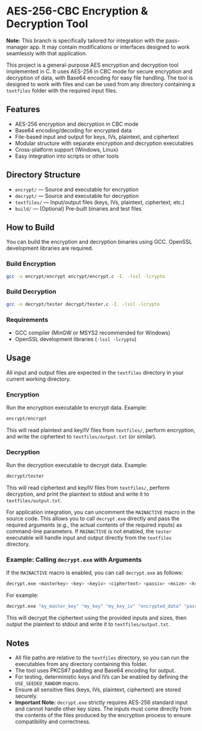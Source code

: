 
# AES-256-CBC Encryption & Decryption Tool

**Note:** This branch is specifically tailored for integration with the pass-manager app. It may contain modifications or interfaces designed to work seamlessly with that application.

This project is a general-purpose AES encryption and decryption tool implemented in C. It uses AES-256 in CBC mode for secure encryption and decryption of data, with Base64 encoding for easy file handling. The tool is designed to work with files and can be used from any directory containing a `textfiles` folder with the required input files.

## Features

- AES-256 encryption and decryption in CBC mode
- Base64 encoding/decoding for encrypted data
- File-based input and output for keys, IVs, plaintext, and ciphertext
- Modular structure with separate encryption and decryption executables
- Cross-platform support (Windows, Linux)
- Easy integration into scripts or other tools

## Directory Structure

- `encrypt/` — Source and executable for encryption
- `decrypt/` — Source and executable for decryption
- `textfiles/` — Input/output files (keys, IVs, plaintext, ciphertext, etc.)
- `build/` — (Optional) Pre-built binaries and test files

## How to Build

You can build the encryption and decryption binaries using GCC. OpenSSL development libraries are required.

### Build Encryption

```bash
gcc -o encrypt/encrypt encrypt/encrypt.c -I. -lssl -lcrypto
```

### Build Decryption

```bash
gcc -o decrypt/tester decrypt/tester.c -I. -lssl -lcrypto
```

### Requirements

- GCC compiler (MinGW or MSYS2 recommended for Windows)
- OpenSSL development libraries (`-lssl -lcrypto`)

## Usage

All input and output files are expected in the `textfiles` directory in your current working directory.

### Encryption

Run the encryption executable to encrypt data. Example:

```bash
encrypt/encrypt
```

This will read plaintext and key/IV files from `textfiles/`, perform encryption, and write the ciphertext to `textfiles/output.txt` (or similar).

### Decryption

Run the decryption executable to decrypt data. Example:

```bash
decrypt/tester
```

This will read ciphertext and key/IV files from `textfiles/`, perform decryption, and print the plaintext to stdout and write it to `textfiles/output.txt`.

For application integration, you can uncomment the `MAINACTIVE` macro in the source code. This allows you to call `decrypt.exe` directly and pass the required arguments (e.g., the actual contents of the required inputs) as command-line parameters. If `MAINACTIVE` is not enabled, the `tester` executable will handle input and output directly from the `textfiles` directory.

### Example: Calling `decrypt.exe` with Arguments

If the `MAINACTIVE` macro is enabled, you can call `decrypt.exe` as follows:

```bash
decrypt.exe <masterkey> <key> <keyiv> <ciphertext> <passiv> <msize> <ksize> <keyivsize> <csize> <passivsize>
```

For example:

```bash
decrypt.exe "my_master_key" "my_key" "my_key_iv" "encrypted_data" "passiv_data" 32 32 16 128 16
```

This will decrypt the ciphertext using the provided inputs and sizes, then output the plaintext to stdout and write it to `textfiles/output.txt`.

## Notes

- All file paths are relative to the `textfiles` directory, so you can run the executables from any directory containing this folder.
- The tool uses PKCS#7 padding and Base64 encoding for output.
- For testing, deterministic keys and IVs can be enabled by defining the `USE_SEEDED_RANDOM` macro.
- Ensure all sensitive files (keys, IVs, plaintext, ciphertext) are stored securely.
- **Important Note:** `decrypt.exe` strictly requires AES-256 standard input and cannot handle other key sizes. The inputs must come directly from the contents of the files produced by the encryption process to ensure compatibility and correctness.
